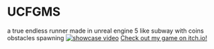 # UCFGMS

a true endless runner made in unreal engine 5 like subway with coins obstacles spawning
[![showcase video](https://img.youtube.com/vi/QTUX6LiRroM/3.jpg)](https://www.youtube.com/watch?v=QTUX6LiRroM&t=3s)
[Check out my game on itch.io!](https://mynameismhmd.itch.io/mhmd3dendlessrunner "Play My Game")
